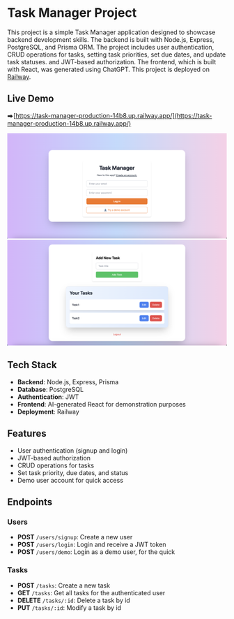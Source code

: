 # Task Manager Project

This project is a simple Task Manager application designed to showcase backend development skills. The backend is built with Node.js, Express, PostgreSQL, and Prisma ORM. The project includes user authentication, CRUD operations for tasks, setting task priorities, set due dates, and update task statuses. and JWT-based authorization. The frontend, which is built with React, was generated using ChatGPT. 
This project is deployed on [Railway](https://railway.app/).
## Live Demo
⮕[https://task-manager-production-14b8.up.railway.app/](https://task-manager-production-14b8.up.railway.app/)

![demo2](./images/demo2.png)
![demo1](./images/demo1.png)

## Tech Stack

- **Backend**: Node.js, Express, Prisma
- **Database**: PostgreSQL
- **Authentication**: JWT
- **Frontend**: AI-generated React for demonstration purposes
- **Deployment**: Railway
## Features

- User authentication (signup and login)
- JWT-based authorization
- CRUD operations for tasks
- Set task priority, due dates, and status
- Demo user account for quick access
## Endpoints

### Users

- **POST** `/users/signup`: Create a new user
- **POST** `/users/login`: Login and receive a JWT token
- **POST** `/users/demo`: Login as a demo user, for the quick 

### Tasks

- **POST** `/tasks`: Create a new task 
- **GET** `/tasks`: Get all tasks for the authenticated user
- **DELETE** `/tasks/:id`: Delete a task by id
- **PUT** `/tasks/:id`: Modify a task by id